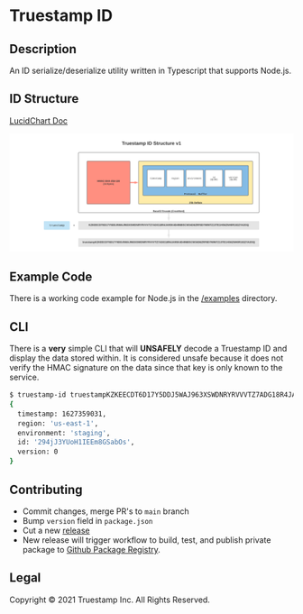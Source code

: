 # Truestamp ID

## Description

An ID serialize/deserialize utility written in Typescript that supports Node.js.

## ID Structure

[LucidChart Doc](https://lucid.app/lucidchart/21ef4544-fa8e-4135-9657-40723a4bb293/edit?beaconFlowId=C1212F7C3FA80B71&page=0_0#)

![Truestamp ID Structure](docs/truestamp-id-structure.png "Truestamp ID Structure")

## Example Code

There is a working code example for Node.js in the [/examples](/examples) directory.

## CLI

There is a **very** simple CLI that will **UNSAFELY** decode a Truestamp ID and
display the data stored within. It is considered unsafe because it does not verify
the HMAC signature on the data since that key is only known to the service.

```sh
$ truestamp-id truestampKZKEECDT6D17Y5DDJ5WAJ963XSWDNRYRVVVTZ7ADG18R4JA9SK4D496BSCW34D6ZRF8D7N9NTZ13TE1HS6ZNH0R102ZYA2GQ
{
  timestamp: 1627359031,
  region: 'us-east-1',
  environment: 'staging',
  id: '294jJ3YUoH1IEEm8GSabOs',
  version: 0
}
```

## Contributing

* Commit changes, merge PR's to `main` branch
* Bump `version` field in `package.json`
* Cut a new [release](https://github.com/truestamp/truestamp-id/releases)
* New release will trigger workflow to build, test, and publish private package to [Github Package Registry](https://github.com/truestamp/truestamp-id/packages).

## Legal

Copyright © 2021 Truestamp Inc. All Rights Reserved.
